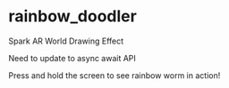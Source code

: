 # rainbow_doodler
Spark AR World Drawing Effect


Need to update to async await API

Press and hold the screen to see rainbow worm in action!
